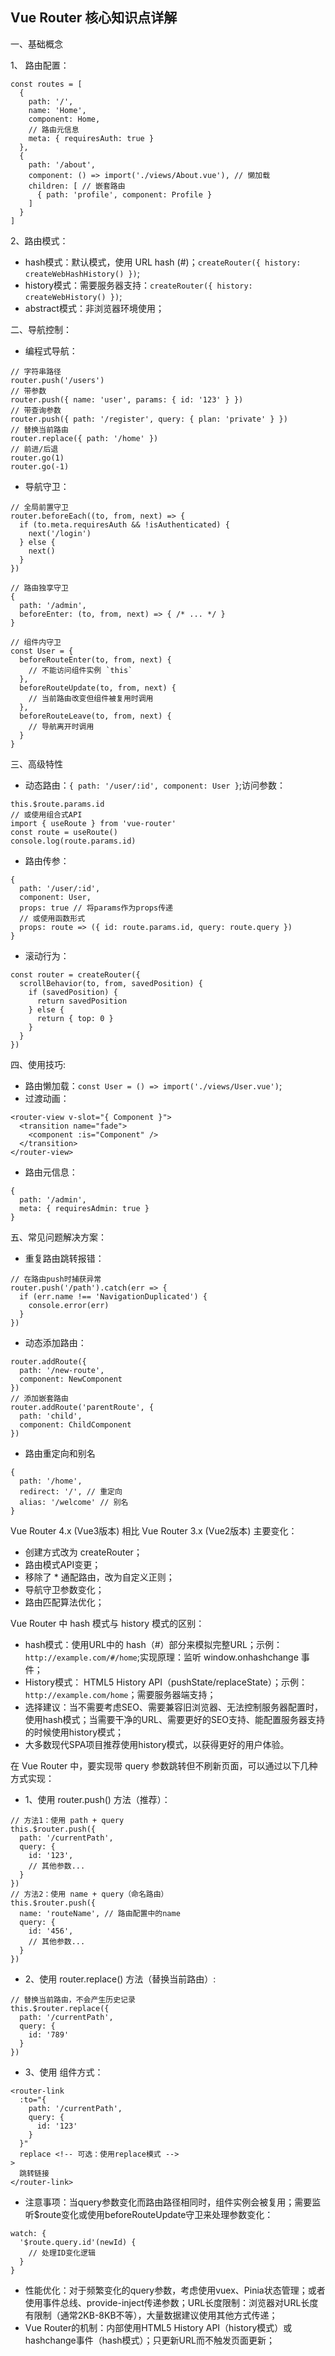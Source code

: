 ## Vue Router 核心知识点详解

一、基础概念

1、 路由配置：
```
const routes = [
  {
    path: '/',
    name: 'Home',
    component: Home,
    // 路由元信息
    meta: { requiresAuth: true }
  },
  {
    path: '/about',
    component: () => import('./views/About.vue'), // 懒加载
    children: [ // 嵌套路由
      { path: 'profile', component: Profile }
    ]
  }
]
```
2、路由模式：
- hash模式：默认模式，使用 URL hash (#)；`createRouter({ history: createWebHashHistory() })`;
- history模式：需要服务器支持：`createRouter({ history: createWebHistory() })`;
- abstract模式：非浏览器环境使用；

二、导航控制：
- 编程式导航：
```
// 字符串路径
router.push('/users')
// 带参数
router.push({ name: 'user', params: { id: '123' } })
// 带查询参数
router.push({ path: '/register', query: { plan: 'private' } })
// 替换当前路由
router.replace({ path: '/home' })
// 前进/后退
router.go(1)
router.go(-1)
```
- 导航守卫：
```
// 全局前置守卫
router.beforeEach((to, from, next) => {
  if (to.meta.requiresAuth && !isAuthenticated) {
    next('/login')
  } else {
    next()
  }
})

// 路由独享守卫
{
  path: '/admin',
  beforeEnter: (to, from, next) => { /* ... */ }
}

// 组件内守卫
const User = {
  beforeRouteEnter(to, from, next) {
    // 不能访问组件实例 `this`
  },
  beforeRouteUpdate(to, from, next) {
    // 当前路由改变但组件被复用时调用
  },
  beforeRouteLeave(to, from, next) {
    // 导航离开时调用
  }
}
```

三、高级特性
- 动态路由：`{ path: '/user/:id', component: User }`;访问参数：
```
this.$route.params.id
// 或使用组合式API
import { useRoute } from 'vue-router'
const route = useRoute()
console.log(route.params.id)
```
- 路由传参：
```
{
  path: '/user/:id',
  component: User,
  props: true // 将params作为props传递
  // 或使用函数形式
  props: route => ({ id: route.params.id, query: route.query })
}
```
- 滚动行为：
```
const router = createRouter({
  scrollBehavior(to, from, savedPosition) {
    if (savedPosition) {
      return savedPosition
    } else {
      return { top: 0 }
    }
  }
})
```

四、使用技巧:
- 路由懒加载：`const User = () => import('./views/User.vue')`;
- 过渡动画：
```
<router-view v-slot="{ Component }">
  <transition name="fade">
    <component :is="Component" />
  </transition>
</router-view>
```
- 路由元信息：
```
{
  path: '/admin',
  meta: { requiresAdmin: true }
}
```

五、常见问题解决方案：
- 重复路由跳转报错：
```
// 在路由push时捕获异常
router.push('/path').catch(err => {
  if (err.name !== 'NavigationDuplicated') {
    console.error(err)
  }
})
```
- 动态添加路由：
```
router.addRoute({
  path: '/new-route',
  component: NewComponent
})
// 添加嵌套路由
router.addRoute('parentRoute', {
  path: 'child',
  component: ChildComponent
})
```
- 路由重定向和别名
```
{
  path: '/home',
  redirect: '/', // 重定向
  alias: '/welcome' // 别名
}
```

Vue Router 4.x (Vue3版本) 相比 Vue Router 3.x (Vue2版本) 主要变化：
- 创建方式改为 createRouter；
- 路由模式API变更；
- 移除了 * 通配路由，改为自定义正则；
- 导航守卫参数变化；
- 路由匹配算法优化；

Vue Router 中 hash 模式与 history 模式的区别：
- hash模式：使用URL中的 hash（#）部分来模拟完整URL；示例：`http://example.com/#/home`;实现原理：监听 window.onhashchange 事件；
- History模式： HTML5 History API（pushState/replaceState）；示例：`http://example.com/home`；需要服务器端支持；
- 选择建议：当不需要考虑SEO、需要兼容旧浏览器、无法控制服务器配置时，使用hash模式；当需要干净的URL、需要更好的SEO支持、能配置服务器支持的时候使用history模式；
- 大多数现代SPA项目推荐使用history模式，以获得更好的用户体验。

在 Vue Router 中，要实现带 query 参数跳转但不刷新页面，可以通过以下几种方式实现：
- 1、使用 router.push() 方法（推荐）：
```
// 方法1：使用 path + query
this.$router.push({
  path: '/currentPath',
  query: {
    id: '123',
    // 其他参数...
  }
})
// 方法2：使用 name + query（命名路由）
this.$router.push({
  name: 'routeName', // 路由配置中的name
  query: {
    id: '456',
    // 其他参数...
  }
})
```
- 2、使用 router.replace() 方法（替换当前路由）:
```
// 替换当前路由，不会产生历史记录
this.$router.replace({
  path: '/currentPath',
  query: {
    id: '789'
  }
})
```
- 3、使用 <router-link> 组件方式：
```
<router-link 
  :to="{
    path: '/currentPath',
    query: {
      id: '123'
    }
  }"
  replace <!-- 可选：使用replace模式 -->
>
  跳转链接
</router-link>
```
- 注意事项：当query参数变化而路由路径相同时，组件实例会被复用；需要监听$route变化或使用beforeRouteUpdate守卫来处理参数变化：
```
watch: {
  '$route.query.id'(newId) {
    // 处理ID变化逻辑
  }
}
```
- 性能优化：对于频繁变化的query参数，考虑使用vuex、Pinia状态管理；或者使用事件总线、provide-inject传递参数；URL长度限制：浏览器对URL长度有限制（通常2KB-8KB不等），大量数据建议使用其他方式传递；
- Vue Router的机制：内部使用HTML5 History API（history模式）或hashchange事件（hash模式）；只更新URL而不触发页面更新；











